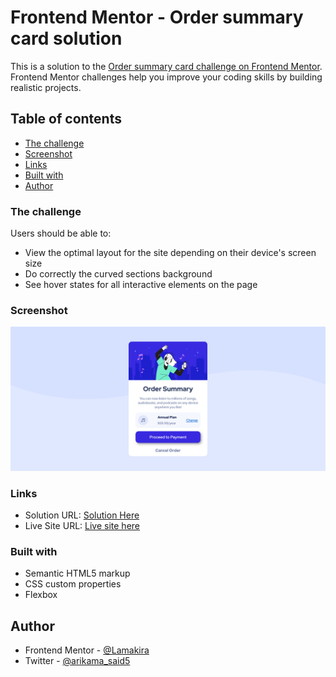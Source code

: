 # Frontend Mentor - Order summary card solution

This is a solution to the [Order summary card challenge on Frontend Mentor](https://www.frontendmentor.io/challenges/order-summary-component-QlPmajDUj). Frontend Mentor challenges help you improve your coding skills by building realistic projects. 


## Table of contents

  - [The challenge](#the-challenge)
  - [Screenshot](#screenshot)
  - [Links](#links)
  - [Built with](#built-with)
  - [Author](#author)


### The challenge

Users should be able to:

- View the optimal layout for the site depending on their device's screen size
- Do correctly  the curved sections background
- See hover states for all interactive elements on the page

### Screenshot

![](Screenshot%202023-09-15%20at%2017-45-53%20Order%20Summary%20Component.png)

### Links

- Solution URL: [Solution Here](https://github.com/Lamakira/order-summary-component)
- Live Site URL: [Live site here](https://lamakira.github.io/order-summary-component/)

### Built with

- Semantic HTML5 markup
- CSS custom properties
- Flexbox

## Author

- Frontend Mentor - [@Lamakira](https://www.frontendmentor.io/profile/Lamakira)
- Twitter - [@arikama_said5](https://twitter.com/arikama_said5)
